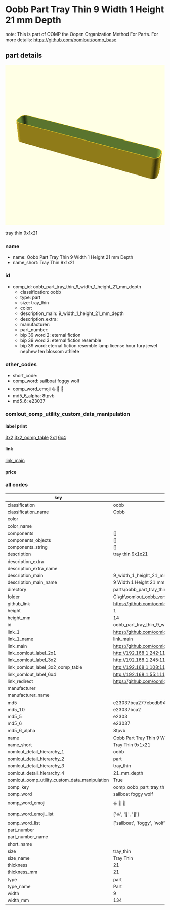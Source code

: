 # Oobb Part Tray Thin 9 Width 1 Height 21 mm Depth  

note: This is part of OOMP the Oopen Organization Method For Parts. For more details: https://github.com/oomlout/oomp_base

##  part details
  

[![](3dpr.png)](3dpr.png)

tray thin 9x1x21



### name
* name: Oobb Part Tray Thin 9 Width 1 Height 21 mm Depth
* name_short: Tray Thin 9x1x21 
### id
* oomp_id: oobb_part_tray_thin_9_width_1_height_21_mm_depth
  * classification: oobb
  * type: part
  * size: tray_thin
  * color: 
  * description_main: 9_width_1_height_21_mm_depth
  * description_extra: 
  * manufacturer: 
  * part_number: 
  * bip 39 word 2: eternal fiction
  * bip 39 word 3: eternal fiction resemble
  * bip 39 word: eternal fiction resemble lamp license hour fury jewel nephew ten blossom athlete

### other_codes
* short_code: 
* oomp_word: sailboat foggy wolf
* oomp_word_emoji :sailboat: :foggy: :wolf:
* md5_6_alpha: 8tpvb
* md5_6: e23037






### oomlout_oomp_utility_custom_data_manipulation
#### label print
[3x2](http://192.168.1.245:1112/?label=oomp%208tpvb)
[3x2_oomp_table](http://192.168.1.108:1112/?label=oomp%208tpvb)
[2x1](http://192.168.1.242:1112/?label=oomp%208tpvb)
[6x4](http://192.168.1.55:1112/?label=oomp%208tpvb)    

#### link

[link_main](https://github.com/oomlout/oomlout_oobb_version_4_generated_parts/tree/main/navigation_oomp/oobb/part/tray_thin/9_width_1_height_21_mm_depth/part)                              

#### price







### all codes 
| key | value |  
| --- | --- |  
| classification | oobb |  
| classification_name | Oobb |  
| color |  |  
| color_name |  |  
| components | [] |  
| components_objects | [] |  
| components_string | [] |  
| description | tray thin 9x1x21 |  
| description_extra |  |  
| description_extra_name |  |  
| description_main | 9_width_1_height_21_mm_depth |  
| description_main_name | 9 Width 1 Height 21 mm Depth |  
| directory | parts/oobb_part_tray_thin_9_width_1_height_21_mm_depth |  
| folder | C:\gh\oomlout_oobb_version_4_generated_parts\parts\oobb_part_tray_thin_9_width_1_height_21_mm_depth |  
| github_link | https://github.com/oomlout/oomlout_oomp_part_src/tree/main/parts/oobb_part_tray_thin_9_width_1_height_21_mm_depth |  
| height | 1 |  
| height_mm | 14 |  
| id | oobb_part_tray_thin_9_width_1_height_21_mm_depth |  
| link_1 | https://github.com/oomlout/oomlout_oobb_version_4_generated_parts/tree/main/navigation_oomp/oobb/part/tray_thin/9_width_1_height_21_mm_depth/part |  
| link_1_name | link_main |  
| link_main | https://github.com/oomlout/oomlout_oobb_version_4_generated_parts/tree/main/navigation_oomp/oobb/part/tray_thin/9_width_1_height_21_mm_depth/part |  
| link_oomlout_label_2x1 | http://192.168.1.242:1112/?label=oomp%208tpvb |  
| link_oomlout_label_3x2 | http://192.168.1.245:1112/?label=oomp%208tpvb |  
| link_oomlout_label_3x2_oomp_table | http://192.168.1.108:1112/?label=oomp%208tpvb |  
| link_oomlout_label_6x4 | http://192.168.1.55:1112/?label=oomp%208tpvb |  
| link_redirect | https://github.com/oomlout/oomlout_oobb_version_4_generated_parts/tree/main/parts/oobb_tray_thin_09_01_21 |  
| manufacturer |  |  
| manufacturer_name |  |  
| md5 | e23037bca277ebcdb94097cd6e95726c |  
| md5_10 | e23037bca2 |  
| md5_5 | e2303 |  
| md5_6 | e23037 |  
| md5_6_alpha | 8tpvb |  
| name | Oobb Part Tray Thin 9 Width 1 Height 21 mm Depth |  
| name_short | Tray Thin 9x1x21  |  
| oomlout_detail_hierarchy_1 | oobb |  
| oomlout_detail_hierarchy_2 | part |  
| oomlout_detail_hierarchy_3 | tray_thin |  
| oomlout_detail_hierarchy_4 | 21_mm_depth |  
| oomlout_oomp_utility_custom_data_manipulation | True |  
| oomp_key | oomp_oobb_part_tray_thin_9_width_1_height_21_mm_depth |  
| oomp_word | sailboat foggy wolf |  
| oomp_word_emoji | :sailboat: :foggy: :wolf: |  
| oomp_word_emoji_list | [':sailboat:', ':foggy:', ':wolf:'] |  
| oomp_word_list | ['sailboat', 'foggy', 'wolf'] |  
| part_number |  |  
| part_number_name |  |  
| short_name |  |  
| size | tray_thin |  
| size_name | Tray Thin |  
| thickness | 21 |  
| thickness_mm | 21 |  
| type | part |  
| type_name | Part |  
| width | 9 |  
| width_mm | 134 |  
